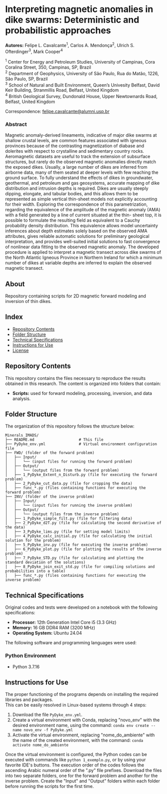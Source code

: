 # Interpreting magnetic anomalies in dike swarms: Deterministic and probabilistic approaches  

**Autores:** Felipe L. Cavalcante<sup>1</sup>, Carlos A. Mendonça<sup>2</sup>, Ulrich S. Ofterdinger<sup>3</sup>, Mark Cooper<sup>4</sup>       

<sup>1</sup> Center for Energy and Petroleum Studies, University of Campinas, Cora Coralina Street, 350, Campinas, SP, Brazil  
<sup>2</sup> Department of Geophysics, University of São Paulo, Rua do Matão, 1226, São Paulo, SP, Brazil  
<sup>3</sup> School of Natural and Built Environment, Queen’s Univesity Belfast, David Keir Building, Stranmillis Road, Belfast, United Kingdom   
<sup>4</sup> British Geological Survey, Dundonald House, Upper Newtownards Road, Belfast, United Kingdom  

Correspondence: felipe.cavalcante@alumni.usp.br  

### Abstract
Magnetic anomaly-derived lineaments, indicative of major dike swarms at shallow crustal levels, are common features associated with igneous provinces because of the contrasting magnetization of diabase and dolerites with respect to crystalline and sedimentary country rocks. Aeromagnetic datasets are useful to track the extension of subsurface structures, but rarely do the observed magnetic anomalies directly match the exposed dikes. Usually, a large number of dikes are inferred from airborne data, many of them seated at deeper levels with few reaching the ground surface. To fully understand the effects of dikes in groundwater, geothermal, and petroleum and gas geosystems, accurate mapping of dike distribution and intrusion depths is required. Dikes are usually steeply dipping, elongate, and tabular bodies, and this allows them to be represented as simple vertical thin-sheet models not explicitly accounting for their width. Exploring the correspondence of this parametrization, regarding the equivalence of the amplitude of the magnetic anomaly (AMA) with a field generated by a line of current situated at the thin- sheet top, it is possible to formulate the resulting field as equivalent to a Cauchy probability density distribution. This equivalence allows model uncertainty inferences about depth estimates solely based on the observed AMA attributes, gives reliable automatic solutions for preliminary geological interpretation, and provides well-suited initial solutions to fast convergence of nonlinear data fitting to the observed magnetic anomaly. The developed procedure is applied to interpret a magnetic transect across dike swarms of the North Atlantic Igneous Province in Northern Ireland for which a minimum number of dikes at variable depths are inferred to explain the observed magnetic transect.

## About
Repository containing scripts for 2D magnetic forward modeling and inversion of thin dikes.   

## Index

- [Repository Contents](#repository-contents)
- [Folder Structure](#folder-structure)
- [Technical Specifications](#technical-specifications)
- [Instructions for Use](#instructions-for-use)
- [License](#license)

## Repository Contents   

This repository contains the files necessary to reproduce the results obtained in this research. The content is organized into folders that contain:

- **Scripts:** used for forward modeling, processing, inversion, and data analysis.

## Folder Structure

The organization of this repository follows the structure below:

```plaintext
Minerals_IMADS/
├── README.md                    # This file
├── PyDyke_env.yml               # Virtual environment configuration file
├── FWD/ (folder of the forward problem)
│   ├── Input/
│   │   └── (input files for running the forward problem)
│   ├── Output/
│   │   └── (output files from the forward problem)
│   ├── 1_PyDyke_Extent_n_Disturb.py (file for executing the forward problem)
│   ├── 2_PyDyke_cut_data.py (file for cropping the data)
│   ├── func_*.py (files containing functions for executing the forward problem)
├── INV/ (folder of the inverse problem)
│   ├── Input/
│   │   └── (input files for running the inverse problem)
│   ├── Output/
│   │   └── (output files from the inverse problem)
│   ├── 1_PyDyke_simple_filt.py (file for filtering data)
│   ├── 2_PyDyke_d2T.py (file for calculating the second derivative of the data)
│   ├── 3_PyDyke_lims.py (file for setting model limits)
│   ├── 4_PyDyke_calc_initial.py (file for calculating the initial solution for the problem)
│   ├── 5_PyDyke_inv.py (file for executing the inverse problem)
│   ├── 6_PyDyke_plot.py (file for plotting the results of the inverse problem)
│   ├── 7_PyDyke_STD.py (file for calculating and plotting the standard deviation of the solutions)
│   ├── 8_PyDyke_join_exit_std.py (file for compiling solutions and probabilities into a table)
│   ├── func_*.py (files containing functions for executing the inverse problem)
```


## Technical Specifications

Original codes and tests were developed on a notebook with the following specifications:

- **Processor:** 12th Generation Intel Core i5 (3.3 GHz)
- **Memory:** 16 GB DDR4 RAM (3200 MHz)
- **Operating System:** Ubuntu 24.04

The following software and programming languages were used:

### Python Environment
- Python 3.7.16

## Instructions for Use

The proper functioning of the programs depends on installing the required libraries and packages.  
This can be easily resolved in Linux-based systems through 4 steps: 
  1. Download the file `PyDyke_env.yml`.
  2. Create a virtual environment with Conda, replacing "novo_env" with the desired environment name, using the command: ```conda env create --name novo_env -f PyDyke.yml```
   3. Activate the virtual environment, replacing "nome_do_ambiente" with the name of the created environment, with the command: ```conda activate nome_do_ambiente```

Once the virtual environment is configured, the Python codes can be executed with commands like ```python 1_exemplo.py```, or by using your favorite IDE's buttons. The execution order of the codes follows the ascending Arabic numeral order of the ".py" file prefixes. Download the files into two separate folders, one for the forward problem and another for the inverse problem. Create the "Input" and "Output" folders within each folder before running the scripts for the first time.
